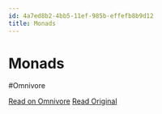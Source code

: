 ```yaml
---
id: 4a7ed8b2-4bb5-11ef-985b-effefb8b9d12
title: Monads
---
```


# Monads
#Omnivore

[Read on Omnivore](https://omnivore.app/me/u-ed-683-cbf-1-c-16-45-c-7-8435-b-78503478166-monad-manifesto-pd-190f1bf0d5c)
[Read Original](https://jsnover.com/Docs/MonadManifesto.pdf)



